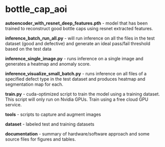 # bottle_cap_aoi

__autoencoder_with_resnet_deep_features.pth__ - model that has been trained to reconstruct good bottle caps using resnet extracted features.

__inference_batch_run_all.py__ - will run inference on all the files in the test dataset (good and defective) and generate an ideal pass/fail threshold based on the test data

__inference_single_image.py__ - runs inference on a single image and generates a heatmap and anomaly score.

__inference_visualize_small_batch.py__ - runs inference on all files of a specified defect type in the test dataset and produces heatmap and segmentation map for each.

__train.py__ - cuda-optimized script to train the model using a training dataset. This script will only run on Nvidia GPUs. Train using a free cloud GPU service.

__tools__ - scripts to capture and augment images

__dataset__ - labeled test and training datasets

__documentation__ - summary of hardware/software approach and some source files for figures and tables.